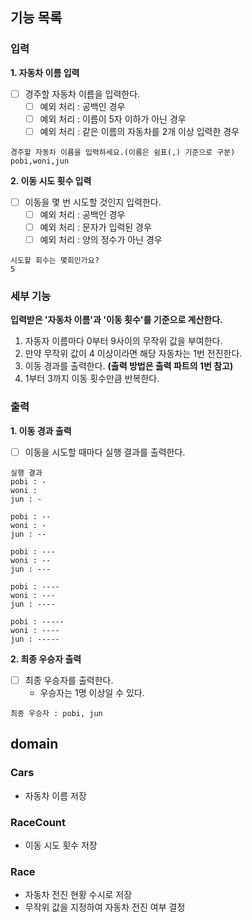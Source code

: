 ## 기능 목록

### 입력

**1. 자동차 이름 입력**
- [ ] 경주할 자동차 이름을 입력한다.
  - [ ] 예외 처리 : 공백인 경우
  - [ ] 예외 처리 : 이름이 5자 이하가 아닌 경우
  - [ ] 예외 처리 : 같은 이름의 자동차를 2개 이상 입력한 경우
```
경주할 자동차 이름을 입력하세요.(이름은 쉼표(,) 기준으로 구분)
pobi,woni,jun
```

**2. 이동 시도 횟수 입력**
- [ ] 이동을 몇 번 시도할 것인지 입력한다.
  - [ ] 예외 처리 : 공백인 경우
  - [ ] 예외 처리 : 문자가 입력된 경우
  - [ ] 예외 처리 : 양의 정수가 아닌 경우
```
시도할 회수는 몇회인가요?
5
```


### 세부 기능
**입력받은 '자동차 이름'과 '이동 횟수'를 기준으로 계산한다.**

1. 자동자 이름마다 0부터 9사이의 무작위 값을 부여한다.
2. 만약 무작위 값이 4 이상이라면 해당 자동차는 1번 전진한다.
3. 이동 경과를 출력한다. **(출력 방법은 출력 파트의 1번 참고)**
4. 1부터 3까지 이동 횟수만큼 반복한다.


### 출력

**1. 이동 경과 출력**
- [ ] 이동을 시도할 때마다 실행 결과를 출력한다.
```
실행 결과
pobi : -
woni : 
jun : -

pobi : --
woni : -
jun : --

pobi : ---
woni : --
jun : ---

pobi : ----
woni : ---
jun : ----

pobi : -----
woni : ----
jun : -----
```

**2. 최종 우승자 출력**
- [ ] 최종 우승자를 출력한다.
  - 우승자는 1명 이상일 수 있다.
```
최종 우승자 : pobi, jun
```


## domain

### Cars
- 자동차 이름 저장

### RaceCount
- 이동 시도 횟수 저장

### Race
- 자동차 전진 현황 수시로 저장
- 무작위 값을 지정하여 자동차 전진 여부 결정
